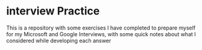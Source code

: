 # interview Practice
This is a repository with some exercises I have completed to prepare myself for my Microsoft and Google Interviews, with some quick notes about what I considered while developing each answer
